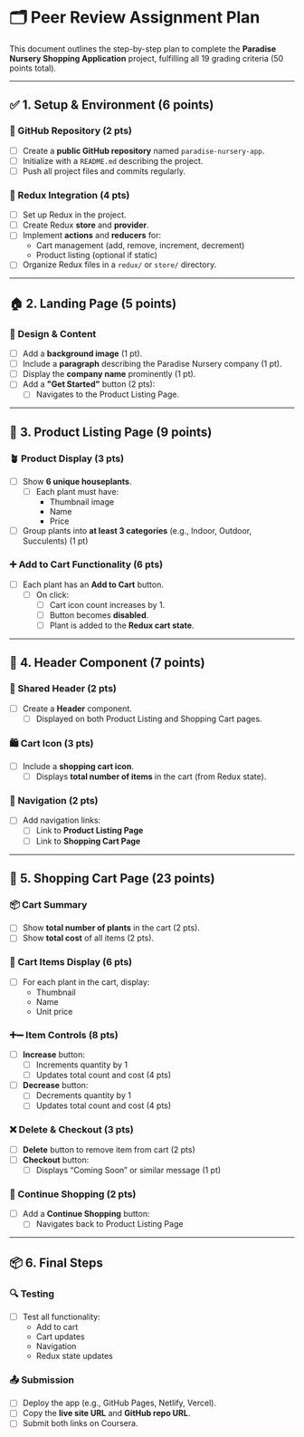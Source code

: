 # 🗂️ Peer Review Assignment Plan

This document outlines the step-by-step plan to complete the **Paradise Nursery Shopping Application** project, fulfilling all 19 grading criteria (50 points total).

---

## ✅ 1. Setup & Environment (6 points)

### 🔧 GitHub Repository (2 pts)
- [ ] Create a **public GitHub repository** named `paradise-nursery-app`.
- [ ] Initialize with a `README.md` describing the project.
- [ ] Push all project files and commits regularly.

### 🧩 Redux Integration (4 pts)
- [ ] Set up Redux in the project.
- [ ] Create Redux **store** and **provider**.
- [ ] Implement **actions** and **reducers** for:
  - Cart management (add, remove, increment, decrement)
  - Product listing (optional if static)
- [ ] Organize Redux files in a `redux/` or `store/` directory.

---

## 🏠 2. Landing Page (5 points)

### 🎨 Design & Content
- [ ] Add a **background image** (1 pt).
- [ ] Include a **paragraph** describing the Paradise Nursery company (1 pt).
- [ ] Display the **company name** prominently (1 pt).
- [ ] Add a **"Get Started"** button (2 pts):
  - [ ] Navigates to the Product Listing Page.

---

## 🛒 3. Product Listing Page (9 points)

### 🪴 Product Display (3 pts)
- [ ] Show **6 unique houseplants**.
  - [ ] Each plant must have:
    - Thumbnail image
    - Name
    - Price
- [ ] Group plants into **at least 3 categories** (e.g., Indoor, Outdoor, Succulents) (1 pt)

### ➕ Add to Cart Functionality (6 pts)
- [ ] Each plant has an **Add to Cart** button.
  - [ ] On click:
    - [ ] Cart icon count increases by 1.
    - [ ] Button becomes **disabled**.
    - [ ] Plant is added to the **Redux cart state**.

---

## 🧭 4. Header Component (7 points)

### 🧱 Shared Header (2 pts)
- [ ] Create a **Header** component.
  - [ ] Displayed on both Product Listing and Shopping Cart pages.

### 🛍️ Cart Icon (3 pts)
- [ ] Include a **shopping cart icon**.
  - [ ] Displays **total number of items** in the cart (from Redux state).

### 🔗 Navigation (2 pts)
- [ ] Add navigation links:
  - [ ] Link to **Product Listing Page**
  - [ ] Link to **Shopping Cart Page**

---

## 🧾 5. Shopping Cart Page (23 points)

### 📦 Cart Summary
- [ ] Show **total number of plants** in the cart (2 pts).
- [ ] Show **total cost** of all items (2 pts).

### 🌿 Cart Items Display (6 pts)
- [ ] For each plant in the cart, display:
  - Thumbnail
  - Name
  - Unit price

### ➕➖ Item Controls (8 pts)
- [ ] **Increase** button:
  - [ ] Increments quantity by 1
  - [ ] Updates total count and cost (4 pts)
- [ ] **Decrease** button:
  - [ ] Decrements quantity by 1
  - [ ] Updates total count and cost (4 pts)

### ❌ Delete & Checkout (3 pts)
- [ ] **Delete** button to remove item from cart (2 pts)
- [ ] **Checkout** button:
  - [ ] Displays “Coming Soon” or similar message (1 pt)

### 🔁 Continue Shopping (2 pts)
- [ ] Add a **Continue Shopping** button:
  - [ ] Navigates back to Product Listing Page

---

## 📦 6. Final Steps

### 🔍 Testing
- [ ] Test all functionality:
  - Add to cart
  - Cart updates
  - Navigation
  - Redux state updates

### 📤 Submission
- [ ] Deploy the app (e.g., GitHub Pages, Netlify, Vercel).
- [ ] Copy the **live site URL** and **GitHub repo URL**.
- [ ] Submit both links on Coursera.